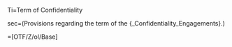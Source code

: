 Ti=Term of Confidentiality

sec=(Provisions regarding the term of the {_Confidentiality_Engagements}.)

=[OTF/Z/ol/Base]